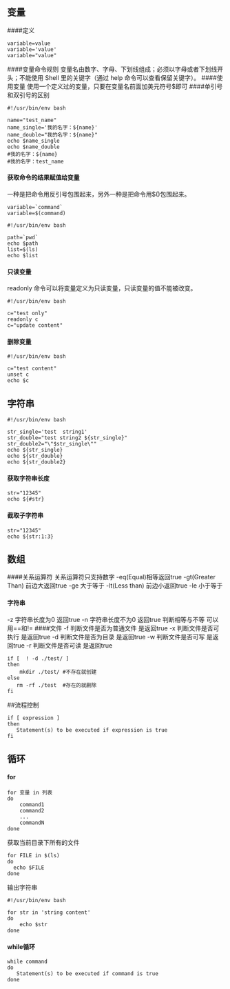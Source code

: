 ## 变量
####定义
```
variable=value
variable='value'
variable="value"
```
####变量命令规则
变量名由数字、字母、下划线组成；必须以字母或者下划线开头；不能使用 Shell 里的关键字（通过 help 命令可以查看保留关键字）。
####使用变量
使用一个定义过的变量，只要在变量名前面加美元符号$即可
####单引号和双引号的区别
```
#!/usr/bin/env bash

name="test_name"
name_single='我的名字：${name}'
name_double="我的名字：${name}"
echo $name_single
echo $name_double
#我的名字：${name}
#我的名字：test_name
```
#### 获取命令的结果赋值给变量
一种是把命令用反引号包围起来，另外一种是把命令用$()包围起来。
```
variable=`command`
variable=$(command)
```
```
#!/usr/bin/env bash

path=`pwd`
echo $path
list=$(ls)
echo $list
```
#### 只读变量
readonly 命令可以将变量定义为只读变量，只读变量的值不能被改变。
```
#!/usr/bin/env bash

c="test only"
readonly c
c="update content"
```
#### 删除变量
```
#!/usr/bin/env bash

c="test content"
unset c
echo $c
```
## 字符串
```
#!/usr/bin/env bash

str_single='test  string1'
str_double="test string2 ${str_single}"
str_double2="\"$str_single\""
echo ${str_single}
echo ${str_double}
echo ${str_double2}
```
#### 获取字符串长度
```
str="12345"
echo ${#str}
```
#### 截取子字符串
```
str="12345"
echo ${str:1:3}
```
## 数组

####关系运算符
关系运算符只支持数字
-eq(Equal)相等返回true
-gt(Greater Than) 前边大返回true -ge 大于等于
-lt(Less than) 前边小返回true -le 小于等于
#### 字符串
-z 字符串长度为0 返回true
-n 字符串长度不为0 返回true
判断相等与不等 可以用==和!=
####文件
-f 判断文件是否为普通文件 是返回true
-x 判断文件是否可执行 是返回true
-d 判断文件是否为目录 是返回true
-w 判断文件是否可写 是返回true
-r 判断文件是否可读 是返回true
```
if [  ! -d ./test/ ]
then
    mkdir ./test/ #不存在就创建
else
   rm -rf ./test  #存在的就删除
fi
```
##流程控制
```
if [ expression ]
then
   Statement(s) to be executed if expression is true
fi
```
## 循环
#### for
```
for 变量 in 列表
do
    command1
    command2
    ...
    commandN
done
```
获取当前目录下所有的文件
```
for FILE in $(ls)
do
  echo $FILE
done
```
输出字符串
```
#!/usr/bin/env bash

for str in 'string content'
do
    echo $str
done
```
#### while循环
```
while command
do
   Statement(s) to be executed if command is true
done
```
